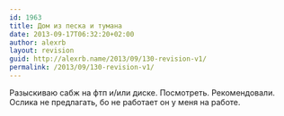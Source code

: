 ```yaml
---
id: 1963
title: Дом из песка и тумана
date: 2013-09-17T06:32:20+02:00
author: alexrb
layout: revision
guid: http://alexrb.name/2013/09/130-revision-v1/
permalink: /2013/09/130-revision-v1/
---
```

Разыскиваю сабж на фтп и/или диске. Посмотреть. Рекомендовали.  
Ослика не предлагать, бо не работает он у меня на работе.